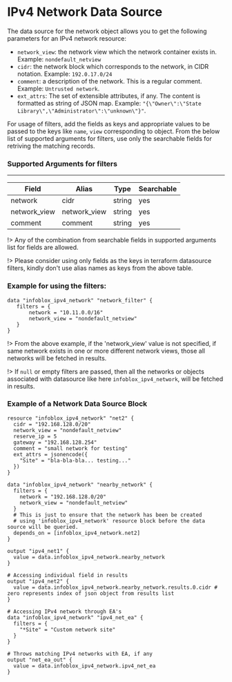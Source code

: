 # IPv4 Network Data Source

The data source for the network object allows you to get the following parameters for an IPv4 network resource:

* `network_view`: the network view which the network container exists in. Example: `nondefault_netview`
* `cidr`: the network block which corresponds to the network, in CIDR notation. Example: `192.0.17.0/24`
* `comment`: a description of the network. This is a regular comment. Example: `Untrusted network`.
* `ext_attrs`: The set of extensible attributes, if any. The content is formatted as string of JSON map. Example: `"{\"Owner\":\"State Library\",\"Administrator\":\"unknown\"}"`.


For usage of filters, add the fields as keys and appropriate values to be passed to the keys like `name`, `view` corresponding to object.
From the below list of supported arguments for filters,  use only the searchable fields for retriving the matching records.

### Supported Arguments for filters

-----
| Field        | Alias        | Type   | Searchable |
|--------------|--------------|--------|------------|
| network      | cidr         | string | yes        |
| network_view | network_view | string | yes        |
| comment      | comment      | string | yes        |

!> Any of the combination from searchable fields in supported arguments list for fields are allowed.

!> Please consider using only fields as the keys in terraform datasource filters, kindly don't use alias names as keys from the above table.

### Example for using the filters:
 ```hcl
 data "infoblox_ipv4_network" "network_filter" {
    filters = {
        network = "10.11.0.0/16"
        network_view = "nondefault_netview"
    }
 }
 ```

!> From the above example, if the 'network_view' value is not specified, if same network exists in one or more different network views, those
all networks will be fetched in results.

!> If `null` or empty filters are passed, then all the networks or objects associated with datasource like here `infoblox_ipv4_network`, will be fetched in results.

### Example of a Network Data Source Block

```hcl
resource "infoblox_ipv4_network" "net2" {
  cidr = "192.168.128.0/20"
  network_view = "nondefault_netview"
  reserve_ip = 5
  gateway = "192.168.128.254"
  comment = "small network for testing"
  ext_attrs = jsonencode({
    "Site" = "bla-bla-bla... testing..."
  })
}

data "infoblox_ipv4_network" "nearby_network" {
  filters = {
    network = "192.168.128.0/20"
    network_view = "nondefault_netview"
  }
  # This is just to ensure that the network has been be created
  # using 'infoblox_ipv4_network' resource block before the data source will be queried.
  depends_on = [infoblox_ipv4_network.net2]
}

output "ipv4_net1" {
  value = data.infoblox_ipv4_network.nearby_network
}

# Accessing individual field in results
output "ipv4_net2" {
  value = data.infoblox_ipv4_network.nearby_network.results.0.cidr # zero represents index of json object from results list
}

# Accessing IPv4 network through EA's
data "infoblox_ipv4_network" "ipv4_net_ea" {
  filters = {
    "*Site" = "Custom network site"
  }
}

# Throws matching IPv4 networks with EA, if any
output "net_ea_out" {
  value = data.infoblox_ipv4_network.ipv4_net_ea
}
```
